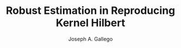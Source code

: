 ---
paperId: 34
author: Joseph A. Gallego
publicationauthor: Gallego, J. A.
title: Robust Estimation in Reproducing Kernel Hilbert
pdf: Poster_Gallego_Joseph.pdf
poster: --
alt: --
type: Poster
topic: FAT
link: https://research.latinxinai.org/papers/neurips/2019/pdf/Poster_Gallego_Joseph.pdf
conference: neurips
year: 2019
tags: neurips-2019
location: Vancouver, Canada
---